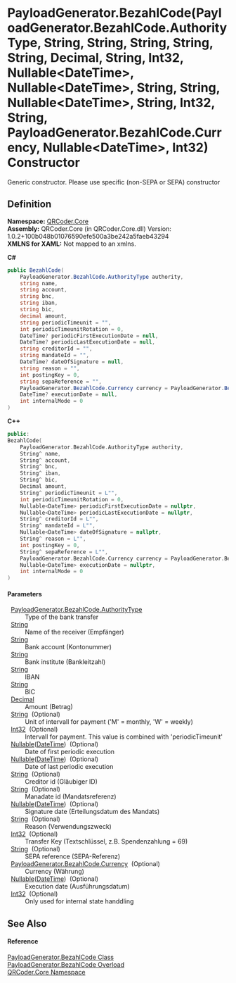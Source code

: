 # PayloadGenerator.BezahlCode(PayloadGenerator.BezahlCode.AuthorityType, String, String, String, String, String, Decimal, String, Int32, Nullable&lt;DateTime&gt;, Nullable&lt;DateTime&gt;, String, String, Nullable&lt;DateTime&gt;, String, Int32, String, PayloadGenerator.BezahlCode.Currency, Nullable&lt;DateTime&gt;, Int32) Constructor


Generic constructor. Please use specific (non-SEPA or SEPA) constructor



## Definition
**Namespace:** <a href="N_QRCoder_Core.md">QRCoder.Core</a>  
**Assembly:** QRCoder.Core (in QRCoder.Core.dll) Version: 1.0.2+100b048b01076590efe500a3be242a5faeb43294  
**XMLNS for XAML:** Not mapped to an xmlns.

**C#**
``` C#
public BezahlCode(
	PayloadGenerator.BezahlCode.AuthorityType authority,
	string name,
	string account,
	string bnc,
	string iban,
	string bic,
	decimal amount,
	string periodicTimeunit = "",
	int periodicTimeunitRotation = 0,
	DateTime? periodicFirstExecutionDate = null,
	DateTime? periodicLastExecutionDate = null,
	string creditorId = "",
	string mandateId = "",
	DateTime? dateOfSignature = null,
	string reason = "",
	int postingKey = 0,
	string sepaReference = "",
	PayloadGenerator.BezahlCode.Currency currency = PayloadGenerator.BezahlCode.Currency.EUR,
	DateTime? executionDate = null,
	int internalMode = 0
)
```
**C++**
``` C++
public:
BezahlCode(
	PayloadGenerator.BezahlCode.AuthorityType authority, 
	String^ name, 
	String^ account, 
	String^ bnc, 
	String^ iban, 
	String^ bic, 
	Decimal amount, 
	String^ periodicTimeunit = L"", 
	int periodicTimeunitRotation = 0, 
	Nullable<DateTime> periodicFirstExecutionDate = nullptr, 
	Nullable<DateTime> periodicLastExecutionDate = nullptr, 
	String^ creditorId = L"", 
	String^ mandateId = L"", 
	Nullable<DateTime> dateOfSignature = nullptr, 
	String^ reason = L"", 
	int postingKey = 0, 
	String^ sepaReference = L"", 
	PayloadGenerator.BezahlCode.Currency currency = PayloadGenerator.BezahlCode.Currency::EUR, 
	Nullable<DateTime> executionDate = nullptr, 
	int internalMode = 0
)
```



#### Parameters
<dl><dt>  <a href="T_QRCoder_Core_PayloadGenerator_BezahlCode_AuthorityType.md">PayloadGenerator.BezahlCode.AuthorityType</a></dt><dd>Type of the bank transfer</dd><dt>  <a href="https://learn.microsoft.com/dotnet/api/system.string" target="_blank" rel="noopener noreferrer">String</a></dt><dd>Name of the receiver (Empfänger)</dd><dt>  <a href="https://learn.microsoft.com/dotnet/api/system.string" target="_blank" rel="noopener noreferrer">String</a></dt><dd>Bank account (Kontonummer)</dd><dt>  <a href="https://learn.microsoft.com/dotnet/api/system.string" target="_blank" rel="noopener noreferrer">String</a></dt><dd>Bank institute (Bankleitzahl)</dd><dt>  <a href="https://learn.microsoft.com/dotnet/api/system.string" target="_blank" rel="noopener noreferrer">String</a></dt><dd>IBAN</dd><dt>  <a href="https://learn.microsoft.com/dotnet/api/system.string" target="_blank" rel="noopener noreferrer">String</a></dt><dd>BIC</dd><dt>  <a href="https://learn.microsoft.com/dotnet/api/system.decimal" target="_blank" rel="noopener noreferrer">Decimal</a></dt><dd>Amount (Betrag)</dd><dt>  <a href="https://learn.microsoft.com/dotnet/api/system.string" target="_blank" rel="noopener noreferrer">String</a>  (Optional)</dt><dd>Unit of intervall for payment ('M' = monthly, 'W' = weekly)</dd><dt>  <a href="https://learn.microsoft.com/dotnet/api/system.int32" target="_blank" rel="noopener noreferrer">Int32</a>  (Optional)</dt><dd>Intervall for payment. This value is combined with 'periodicTimeunit'</dd><dt>  <a href="https://learn.microsoft.com/dotnet/api/system.nullable-1" target="_blank" rel="noopener noreferrer">Nullable</a>(<a href="https://learn.microsoft.com/dotnet/api/system.datetime" target="_blank" rel="noopener noreferrer">DateTime</a>)  (Optional)</dt><dd>Date of first periodic execution</dd><dt>  <a href="https://learn.microsoft.com/dotnet/api/system.nullable-1" target="_blank" rel="noopener noreferrer">Nullable</a>(<a href="https://learn.microsoft.com/dotnet/api/system.datetime" target="_blank" rel="noopener noreferrer">DateTime</a>)  (Optional)</dt><dd>Date of last periodic execution</dd><dt>  <a href="https://learn.microsoft.com/dotnet/api/system.string" target="_blank" rel="noopener noreferrer">String</a>  (Optional)</dt><dd>Creditor id (Gläubiger ID)</dd><dt>  <a href="https://learn.microsoft.com/dotnet/api/system.string" target="_blank" rel="noopener noreferrer">String</a>  (Optional)</dt><dd>Manadate id (Mandatsreferenz)</dd><dt>  <a href="https://learn.microsoft.com/dotnet/api/system.nullable-1" target="_blank" rel="noopener noreferrer">Nullable</a>(<a href="https://learn.microsoft.com/dotnet/api/system.datetime" target="_blank" rel="noopener noreferrer">DateTime</a>)  (Optional)</dt><dd>Signature date (Erteilungsdatum des Mandats)</dd><dt>  <a href="https://learn.microsoft.com/dotnet/api/system.string" target="_blank" rel="noopener noreferrer">String</a>  (Optional)</dt><dd>Reason (Verwendungszweck)</dd><dt>  <a href="https://learn.microsoft.com/dotnet/api/system.int32" target="_blank" rel="noopener noreferrer">Int32</a>  (Optional)</dt><dd>Transfer Key (Textschlüssel, z.B. Spendenzahlung = 69)</dd><dt>  <a href="https://learn.microsoft.com/dotnet/api/system.string" target="_blank" rel="noopener noreferrer">String</a>  (Optional)</dt><dd>SEPA reference (SEPA-Referenz)</dd><dt>  <a href="T_QRCoder_Core_PayloadGenerator_BezahlCode_Currency.md">PayloadGenerator.BezahlCode.Currency</a>  (Optional)</dt><dd>Currency (Währung)</dd><dt>  <a href="https://learn.microsoft.com/dotnet/api/system.nullable-1" target="_blank" rel="noopener noreferrer">Nullable</a>(<a href="https://learn.microsoft.com/dotnet/api/system.datetime" target="_blank" rel="noopener noreferrer">DateTime</a>)  (Optional)</dt><dd>Execution date (Ausführungsdatum)</dd><dt>  <a href="https://learn.microsoft.com/dotnet/api/system.int32" target="_blank" rel="noopener noreferrer">Int32</a>  (Optional)</dt><dd>Only used for internal state handdling</dd></dl>

## See Also


#### Reference
<a href="T_QRCoder_Core_PayloadGenerator_BezahlCode.md">PayloadGenerator.BezahlCode Class</a>  
<a href="Overload_QRCoder_Core_PayloadGenerator_BezahlCode__ctor.md">PayloadGenerator.BezahlCode Overload</a>  
<a href="N_QRCoder_Core.md">QRCoder.Core Namespace</a>  
